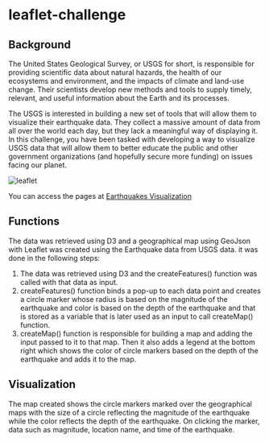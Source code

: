 # leaflet-challenge

**Background**
---
The United States Geological Survey, or USGS for short, is responsible for providing scientific data about natural hazards, the health of our ecosystems and environment, and the impacts of climate and land-use change. Their scientists develop new methods and tools to supply timely, relevant, and useful information about the Earth and its processes.

The USGS is interested in building a new set of tools that will allow them to visualize their earthquake data. They collect a massive amount of data from all over the world each day, but they lack a meaningful way of displaying it. In this challenge, you have been tasked with developing a way to visualize USGS data that will allow them to better educate the public and other government organizations (and hopefully secure more funding) on issues facing our planet.

![leaflet](https://github.com/s0uravk/leaflet-challenge/assets/144293972/b693515f-5fea-40aa-a8a5-bbafad3471ff)

You can access the pages at [Earthquakes Visualization](https://s0uravk.github.io/leaflet-challenge/)

**Functions**
---
The data was retrieved using D3 and a geographical map using GeoJson with Leaflet was created using the Earthquake data from  USGS data. it was done in the following steps:

1. The data was retrieved using D3 and the createFeatures() function was called with that data as input.
2. createFeatures() function binds a pop-up to each data point and creates a circle marker whose radius is based on the magnitude of the earthquake and color is based on the depth of the earthquake and that is stored as a variable that is later used as an input to call createMap() function.
3. createMap() function is responsible for building a map and adding the input passed to it to that map. Then it also adds a legend at the bottom right which shows the color of circle markers based on the depth of the earthquake and adds it to the map.
    
**Visualization**
---
The map created shows the circle markers marked over the geographical maps with the size of a circle reflecting the magnitude of the earthquake while the color reflects the depth of the earthquake. On clicking the marker, data such as magnitude, location name, and time of the earthquake.
